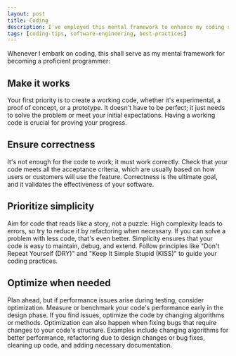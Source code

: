 ```yaml
---
layout: post
title: Coding
description: I've employed this mental framework to enhance my coding skills and produce higher quality code.
tags: [coding-tips, software-engineering, best-practices]
---
```


Whenever I embark on coding, this shall serve as my mental framework for becoming a proficient programmer:

## Make it works

Your first priority is to create a working code, whether it's experimental, a proof of concept, or a prototype. It doesn't have to be perfect; it just needs to solve the problem or meet your initial expectations. Having a working code is crucial for proving your progress.

## Ensure correctness

It's not enough for the code to work; it must work correctly. Check that your code meets all the acceptance criteria, which are usually based on how users or customers will use the feature. Correctness is the ultimate goal, and it validates the effectiveness of your software.

## Prioritize simplicity

Aim for code that reads like a story, not a puzzle. High complexity leads to errors, so try to reduce it by refactoring when necessary. If you can solve a problem with less code, that's even better. Simplicity ensures that your code is easy to maintain, debug, and extend. Follow principles like "Don't Repeat Yourself (DRY)" and "Keep It Simple Stupid (KISS)" to guide your coding practices.

## Optimize when needed

Plan ahead, but if performance issues arise during testing, consider optimization. Measure or benchmark your code's performance early in the design phase. If you find issues, optimize the code by changing algorithms or methods. Optimization can also happen when fixing bugs that require changes to your code's structure. Examples include changing algorithms for better performance, refactoring due to design changes or bug fixes, cleaning up code, and adding necessary documentation.